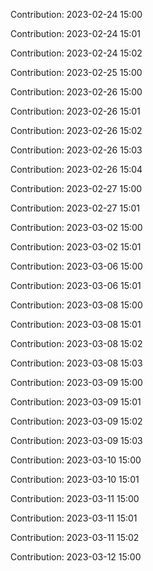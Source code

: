 Contribution: 2023-02-24 15:00

Contribution: 2023-02-24 15:01

Contribution: 2023-02-24 15:02

Contribution: 2023-02-25 15:00

Contribution: 2023-02-26 15:00

Contribution: 2023-02-26 15:01

Contribution: 2023-02-26 15:02

Contribution: 2023-02-26 15:03

Contribution: 2023-02-26 15:04

Contribution: 2023-02-27 15:00

Contribution: 2023-02-27 15:01

Contribution: 2023-03-02 15:00

Contribution: 2023-03-02 15:01

Contribution: 2023-03-06 15:00

Contribution: 2023-03-06 15:01

Contribution: 2023-03-08 15:00

Contribution: 2023-03-08 15:01

Contribution: 2023-03-08 15:02

Contribution: 2023-03-08 15:03

Contribution: 2023-03-09 15:00

Contribution: 2023-03-09 15:01

Contribution: 2023-03-09 15:02

Contribution: 2023-03-09 15:03

Contribution: 2023-03-10 15:00

Contribution: 2023-03-10 15:01

Contribution: 2023-03-11 15:00

Contribution: 2023-03-11 15:01

Contribution: 2023-03-11 15:02

Contribution: 2023-03-12 15:00

